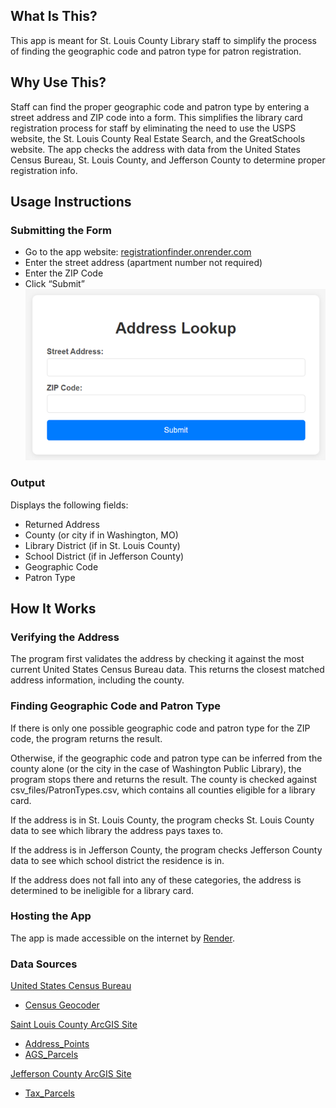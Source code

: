 ## What Is This?
This app is meant for St. Louis County Library staff to simplify the process of finding the geographic code and patron type for patron registration.

## Why Use This?
Staff can find the proper geographic code and patron type by entering a street address and ZIP code into a form. This simplifies the library card registration process for staff by eliminating the need to use the USPS website, the St. Louis County Real Estate Search, and the GreatSchools website. The app checks the address with data from the United States Census Bureau, St. Louis County, and Jefferson County to determine proper registration info.

## Usage Instructions
### Submitting the Form
- Go to the app website: [registrationfinder.onrender.com](https://registrationfinder.onrender.com/)
- Enter the street address (apartment number not required)
- Enter the ZIP Code
- Click “Submit”  
![](images/Address_Lookup.png)

### Output
Displays the following fields: 
- Returned Address
- County (or city if in Washington, MO)
- Library District (if in St. Louis County)
- School District (if in Jefferson County)
- Geographic Code
- Patron Type

## How It Works
### Verifying the Address
The program first validates the address by checking it against the most current United States Census Bureau data. This returns the closest matched address information, including the county. 

### Finding Geographic Code and Patron Type
If there is only one possible geographic code and patron type for the ZIP code, the program returns the result. 

Otherwise, if the geographic code and patron type can be inferred from the county alone (or the city in the case of Washington Public Library), the program stops there and returns the result. The county is checked against csv_files/PatronTypes.csv, which contains all counties eligible for a library card.

If the address is in St. Louis County, the program checks St. Louis County data to see which library the address pays taxes to. 

If the address is in Jefferson County, the program checks Jefferson County data to see which school district the residence is in.

If the address does not fall into any of these categories, the address is determined to be ineligible for a library card.

### Hosting the App
The app is made accessible on the internet by [Render](https://render.com/).

### Data Sources
[United States Census Bureau](https://www.census.gov/)
- [Census Geocoder](https://geocoding.geo.census.gov/geocoder/)

[Saint Louis County ArcGIS Site](https://data-stlcogis.opendata.arcgis.com/)
- [Address_Points](https://maps.stlouisco.com/hosting/rest/services/Address_Points/MapServer/find)
- [AGS_Parcels](https://maps.stlouisco.com/hosting/rest/services/Maps/AGS_Parcels/MapServer/find)

[Jefferson County ArcGIS Site](https://jeffersoncomo.maps.arcgis.com/home/index.html)
- [Tax_Parcels](https://services1.arcgis.com/Ur3TPhgM56qvxaar/arcgis/rest/services/Tax_Parcels/FeatureServer/query)

